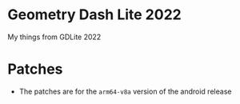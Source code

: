 # Geometry Dash Lite 2022
 My things from GDLite 2022

 # Patches

 - The patches are for the `arm64-v8a` version of the android release
